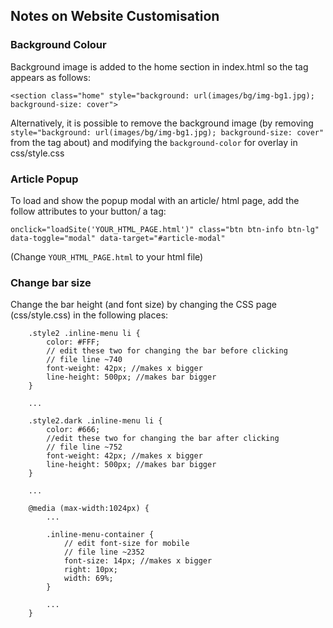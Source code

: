 ## Notes on Website Customisation
### Background Colour
Background image is added to the home section in index.html so the tag appears as follows:
```
<section class="home" style="background: url(images/bg/img-bg1.jpg); background-size: cover">
```

Alternatively, it is possible to remove the background image (by removing `style="background: url(images/bg/img-bg1.jpg); background-size: cover"` from the tag about) and modifying the `background-color` for overlay in css/style.css

### Article Popup
To load and show the popup modal with an article/ html page, add the follow attributes to your button/ a tag:
```
onclick="loadSite('YOUR_HTML_PAGE.html')" class="btn btn-info btn-lg" data-toggle="modal" data-target="#article-modal"
```
(Change `YOUR_HTML_PAGE.html` to your html file)

### Change bar size

Change the bar height (and font size) by changing the CSS page (css/style.css) in the following places:
```
    .style2 .inline-menu li {
        color: #FFF;
        // edit these two for changing the bar before clicking
        // file line ~740
        font-weight: 42px; //makes x bigger
        line-height: 500px; //makes bar bigger
    }

    ...

    .style2.dark .inline-menu li {
        color: #666;
        //edit these two for changing the bar after clicking
        // file line ~752
        font-weight: 42px; //makes x bigger
        line-height: 500px; //makes bar bigger
    }

    ...

    @media (max-width:1024px) {
        ...

        .inline-menu-container {
            // edit font-size for mobile
            // file line ~2352
            font-size: 14px; //makes x bigger
            right: 10px;
            width: 69%;
        }

        ...
    }
```